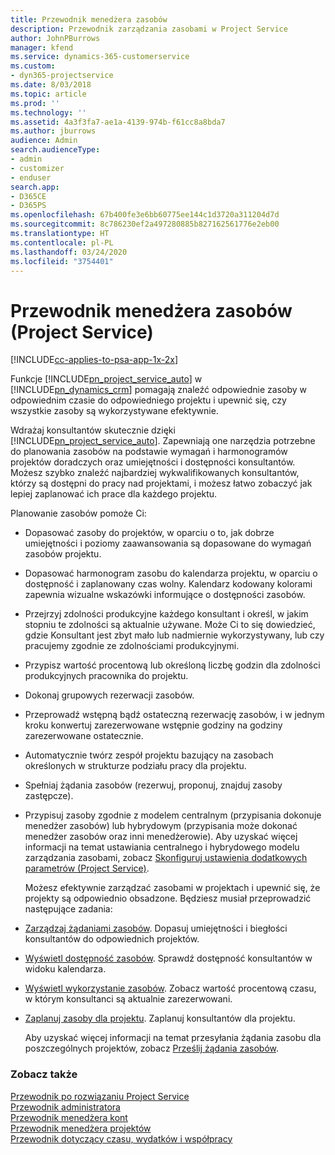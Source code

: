 ```yaml
---
title: Przewodnik menedżera zasobów
description: Przewodnik zarządzania zasobami w Project Service
author: JohnPBurrows
manager: kfend
ms.service: dynamics-365-customerservice
ms.custom:
- dyn365-projectservice
ms.date: 8/03/2018
ms.topic: article
ms.prod: ''
ms.technology: ''
ms.assetid: 4a3f3fa7-ae1a-4139-974b-f61cc8a8bda7
ms.author: jburrows
audience: Admin
search.audienceType:
- admin
- customizer
- enduser
search.app:
- D365CE
- D365PS
ms.openlocfilehash: 67b400fe3e6bb60775ee144c1d3720a311204d7d
ms.sourcegitcommit: 8c786230ef2a497280885b827162561776e2eb00
ms.translationtype: HT
ms.contentlocale: pl-PL
ms.lasthandoff: 03/24/2020
ms.locfileid: "3754401"
---
```

# <a name="resource-manager-guide-project-service"></a>Przewodnik menedżera zasobów (Project Service)

[!INCLUDE[cc-applies-to-psa-app-1x-2x](../includes/cc-applies-to-psa-app-1x-2x.md)]

Funkcje [!INCLUDE[pn_project_service_auto](../includes/pn-project-service-auto.md)] w [!INCLUDE[pn_dynamics_crm](../includes/pn-dynamics-crm.md)] pomagają znaleźć odpowiednie zasoby w odpowiednim czasie do odpowiedniego projektu i upewnić się, czy wszystkie zasoby są wykorzystywane efektywnie.  
  
 Wdrażaj konsultantów skutecznie dzięki [!INCLUDE[pn_project_service_auto](../includes/pn-project-service-auto.md)]. Zapewniają one narzędzia potrzebne do planowania zasobów na podstawie wymagań i harmonogramów projektów doradczych oraz umiejętności i dostępności konsultantów. Możesz szybko znaleźć najbardziej wykwalifikowanych konsultantów, którzy są dostępni do pracy nad projektami, i możesz łatwo zobaczyć jak lepiej zaplanować ich prace dla każdego projektu.  
  
 Planowanie zasobów pomoże Ci:  
  
- Dopasować zasoby do projektów, w oparciu o to, jak dobrze umiejętności i poziomy zaawansowania są dopasowane do wymagań zasobów projektu.  
  
- Dopasować harmonogram zasobu do kalendarza projektu, w oparciu o dostępność i zaplanowany czas wolny. Kalendarz kodowany kolorami zapewnia wizualne wskazówki informujące o dostępności zasobów.  
  
- Przejrzyj zdolności produkcyjne każdego konsultant i określ, w jakim stopniu te zdolności są aktualnie używane. Może Ci to się dowiedzieć, gdzie Konsultant jest zbyt mało lub nadmiernie wykorzystywany, lub czy pracujemy zgodnie ze zdolnościami produkcyjnymi.  
  
- Przypisz wartość procentową lub określoną liczbę godzin dla zdolności produkcyjnych pracownika do projektu.  
  
- Dokonaj grupowych rezerwacji zasobów.  
  
- Przeprowadź wstępną bądź ostateczną rezerwację zasobów, i w jednym kroku konwertuj zarezerwowane wstępnie godziny na godziny zarezerwowane ostatecznie.  
  
- Automatycznie twórz zespół projektu bazujący na zasobach określonych w strukturze podziału pracy dla projektu.  
  
- Spełniaj żądania zasobów (rezerwuj, proponuj, znajduj zasoby zastępcze).  
  
- Przypisuj zasoby zgodnie z modelem centralnym (przypisania dokonuje menedżer zasobów) lub hybrydowym (przypisania może dokonać menedżer zasobów oraz inni menedżerowie). Aby uzyskać więcej informacji na temat ustawiania centralnego i hybrydowego modelu zarządzania zasobami, zobacz [Skonfiguruj ustawienia dodatkowych parametrów (Project Service)](../project-service/configure-additional-parameters-settings.md).  
  
  Możesz efektywnie zarządzać zasobami w projektach i upewnić się, że projekty są odpowiednio obsadzone. Będziesz musiał przeprowadzić następujące zadania:  
  
- [Zarządzaj żądaniami zasobów](../project-service/manage-resource-requests.md). Dopasuj umiejętności i biegłości konsultantów do odpowiednich projektów.  
  
- [Wyświetl dostępność zasobów](../project-service/view-resource-availability.md). Sprawdź dostępność konsultantów w widoku kalendarza.  
  
- [Wyświetl wykorzystanie zasobów](../project-service/view-resource-utilization.md). Zobacz wartość procentową czasu, w którym konsultanci są aktualnie zarezerwowani.  
  
- [Zaplanuj zasoby dla projektu](../project-service/schedule-resources-project.md). Zaplanuj konsultantów dla projektu.  
  
  Aby uzyskać więcej informacji na temat przesyłania żądania zasobu dla poszczególnych projektów, zobacz [Prześlij żądania zasobów](../project-service/submit-resource-requests.md).  
  
### <a name="see-also"></a>Zobacz także  
 [Przewodnik po rozwiązaniu Project Service](../project-service/overview.md)   
 [Przewodnik administratora](../project-service/admin-guide.md)   
 [Przewodnik menedżera kont](../project-service/account-manager-guide.md)   
 [Przewodnik menedżera projektów](../project-service/project-manager-guide.md)   
 [Przewodnik dotyczący czasu, wydatków i współpracy](../project-service/time-expense-collaboration-guide.md)
